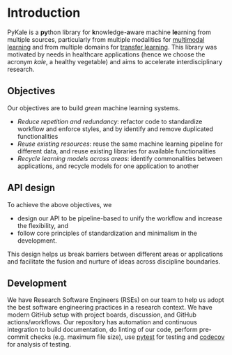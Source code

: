 # Introduction

PyKale is a **py**thon library for **k**nowledge-**a**ware machine **le**arning from multiple sources, particularly from multiple modalities for [multimodal learning](https://en.wikipedia.org/wiki/Multimodal_learning) and from multiple domains for [transfer learning](https://en.wikipedia.org/wiki/Transfer_learning). This library was motivated by needs in healthcare applications (hence we choose the acronym *kale*, a healthy vegetable) and aims to accelerate interdisciplinary research.

## Objectives

Our objectives are to build *green* machine learning systems.

- *Reduce repetition and redundancy*:  refactor code to standardize workflow and enforce styles, and by identify and remove duplicated functionalities
- *Reuse existing resources*: reuse the same machine learning pipeline for different data, and reuse existing libraries for available functionalities
- *Recycle learning models across areas*: identify commonalities between applications, and recycle models for one application to another

## API design

To achieve the above objectives, we

- design our API to be pipeline-based to unify the workflow and increase the flexibility, and
- follow core principles of standardization and minimalism in the development.

This design helps us break barriers between different areas or applications and facilitate the fusion and nurture of ideas across discipline boundaries.

## Development

We have Research Software Engineers (RSEs) on our team to help us adopt the best software engineering practices in a research context. We have modern GitHub setup with project boards, discussion, and GitHub actions/workflows. Our repository has automation and continuous integration to build documentation, do linting of our code, perform pre-commit checks (e.g. maximum file size), use [pytest](https://docs.pytest.org/en/6.2.x/) for testing and [codecov](https://about.codecov.io/) for analysis of testing.
